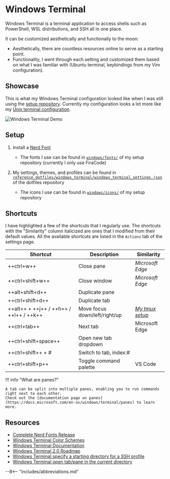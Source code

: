 # Windows Terminal

Windows Terminal is a terminal application to access shells such as PowerShell, WSL distributions, and SSH all in one place.

It can be customized aesthetically and functionally to the moon:

- Aesthetically, there are countless resources online to serve as a starting point.
- Functionality, I went through each setting and customized them based on what I was familiar with (Ubuntu terminal, keybindings from my Vim configuration).

## Showcase

This is what my Windows Terminal configuration looked like when I was still using the [setup repository](https://github.com/patrick-5546/setup).
Currently my configuration looks a lot more like my [Unix terminal configuration](./unix-terminal.md#showcase).

![Windows Terminal Demo](../../assets/windows_terminal_demo.gif)

## Setup

1. Install a [Nerd Font](https://www.nerdfonts.com/font-downloads)
    - The fonts I use can be found in [`windows/fonts/`](https://github.com/patrick-5546/setup/tree/master/windows/fonts)
      of my setup repository (currently I only use FiraCode)

2. My settings, themes, and profiles can be found in [`reference_dotfiles/windows_terminal/windows_terminal_settings.json`](https://github.com/patrick-5546/dotfiles/blob/main/reference_dotfiles/windows_terminal/windows_terminal_settings.json)
   of the dotfiles repository
    - The icons I use can be found in [`windows/icons/`](https://github.com/patrick-5546/setup/tree/master/windows/icons) of my setup repository

## Shortcuts

I have highlighted a few of the shortcuts that I regularly use. The shortcuts with the "Similarity" column italicized
are ones that I modified from their default values.
All the available shortcuts are listed in the `Actions` tab of the settings page.

| Shortcut                                | Description                   | Similarity                                   |
| --------------------------------------- | ----------------------------- | -------------------------------------------- |
| ++ctrl+w++                              | Close pane                    | *Microsoft Edge*                           |
| ++ctrl+shift+w++                        | Close window                  | *Microsoft Edge*                           |
| ++alt+shift+d++                         | Duplicate pane                |                                              |
| ++ctrl+shift+d++                        | Duplicate tab                 |                                              |
| ++alt++ + ++j++ / ++h++ / ++l++ / ++k++ | Move focus down/left/right/up | [*My tmux setup*](./unix-terminal.md#tmux) |
| ++ctrl+tab++                            | Next tab                      | Microsoft Edge                               |
| ++ctrl+shift+space++                    | Open new tab dropdown         |                                              |
| ++ctrl+shift++ + *#*                    | Switch to tab, index:*#*      |                                              |
| ++ctrl+shift+p++                        | Toggle command palette        | VS Code                                      |

!!! info "What are panes?"

    A tab can be split into multiple panes, enabling you to run commands right next to each other.
    Check out the [documentation page on panes](https://docs.microsoft.com/en-us/windows/terminal/panes) to learn more.

## Resources

- [Complete Nerd Fonts Release](https://github.com/ryanoasis/nerd-fonts/releases/tag/v2.1.0)
- [Windows Terminal Color Schemes](https://www.thomasmaurer.ch/2020/06/my-windows-terminal-color-schemes/)
- [Windows Terminal Documentation](https://docs.microsoft.com/en-us/windows/terminal/)
- [Windows Terminal 2.0 Roadmap](https://github.com/microsoft/terminal/blob/main/doc/terminal-v2-roadmap.md)
- [Windows Terminal specify a starting directory for a SSH profile](https://docs.microsoft.com/en-us/windows/terminal/tutorials/ssh#specify-starting-directory)
- [Windows Terminal open tab/pane in the current directory](https://docs.microsoft.com/en-us/windows/terminal/tutorials/new-tab-same-directory)

--8<-- "includes/abbreviations.md"
